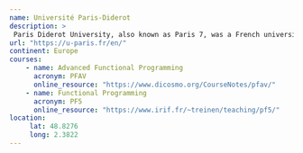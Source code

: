 ```yaml
---
name: Université Paris-Diderot 
description: >
 Paris Diderot University, also known as Paris 7, was a French university located in Paris, France. It was one of the seven universities of the Paris public higher education academy. 
url: "https://u-paris.fr/en/"
continent: Europe
courses:
    - name: Advanced Functional Programming 
      acronym: PFAV
      online_resource: "https://www.dicosmo.org/CourseNotes/pfav/"
    - name: Functional Programming
      acronym: PF5
      online_resource: "https://www.irif.fr/~treinen/teaching/pf5/"
location:
     lat: 48.8276
     long: 2.3822
---
```

